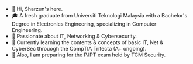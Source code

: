 - 👋 Hi, Sharzun's here.
- 🎓 A fresh graduate from Universiti Teknologi Malaysia with a Bachelor's Degree in Electronics Engineering, specializing in Computer Engineering.
- 🔎 Passionate about IT, Networking & Cybersecurity.
- 🌱 Currently learning the contents & concepts of basic IT, Net & CyberSec throuogh the CompTIA Trifecta (A+ ongoing).
- 🔮 Also, I am preparing for the PJPT exam held by TCM Security.

<!---
sharzun/sharzun is a ✨ special ✨ repository because its `README.md` (this file) appears on your GitHub profile.
You can click the Preview link to take a look at your changes.
--->
